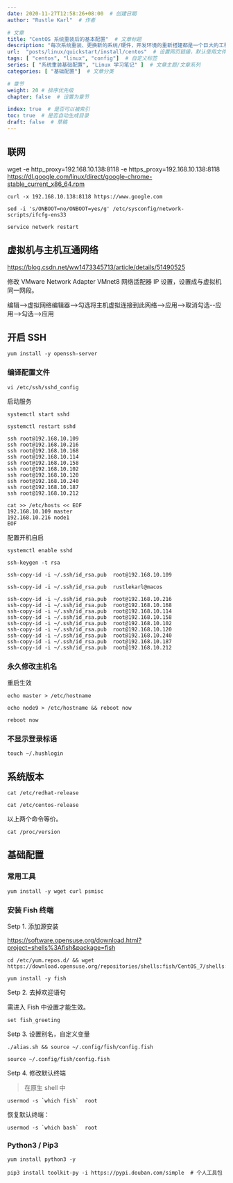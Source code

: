 ```yaml
---
date: 2020-11-27T12:58:26+08:00  # 创建日期
author: "Rustle Karl"  # 作者

# 文章
title: "CentOS 系统重装后的基本配置"  # 文章标题
description: "每次系统重装、更换新的系统/硬件，开发环境的重新搭建都是一个巨大的工程"
url:  "posts/linux/quickstart/install/centos"  # 设置网页链接，默认使用文件名
tags: [ "centos", "linux", "config"]  # 自定义标签
series: [ "系统重装基础配置", "Linux 学习笔记" ]  # 文章主题/文章系列
categories: [ "基础配置"]  # 文章分类

# 章节
weight: 20 # 排序优先级
chapter: false  # 设置为章节

index: true  # 是否可以被索引
toc: true  # 是否自动生成目录
draft: false  # 草稿
---
```


## 联网

wget -e http_proxy=192.168.10.138:8118 -e https_proxy=192.168.10.138:8118 https://dl.google.com/linux/direct/google-chrome-stable_current_x86_64.rpm

```shell
curl -x 192.168.10.138:8118 https://www.google.com
```

```shell
sed -i 's/ONBOOT=no/ONBOOT=yes/g' /etc/sysconfig/network-scripts/ifcfg-ens33
```

```shell
service network restart
```

## 虚拟机与主机互通网络

https://blog.csdn.net/ww1473345713/article/details/51490525

修改 VMware Network Adapter VMnet8 网络适配器 IP 设置，设置成与虚拟机同一网段。

编辑-->虚拟网络编辑器-->勾选将主机虚拟连接到此网络-->应用-->取消勾选--应用-->勾选-->应用

## 开启 SSH

```shell
yum install -y openssh-server
```

### 编译配置文件

```shell
vi /etc/ssh/sshd_config
```

启动服务

```shell
systemctl start sshd
```

```shell
systemctl restart sshd
```

```shell
ssh root@192.168.10.109
ssh root@192.168.10.216
ssh root@192.168.10.168
ssh root@192.168.10.114
ssh root@192.168.10.158
ssh root@192.168.10.102
ssh root@192.168.10.120
ssh root@192.168.10.240
ssh root@192.168.10.187
ssh root@192.168.10.212
```

```shell
cat >> /etc/hosts << EOF
192.168.10.109 master
192.168.10.216 node1
EOF
```

配置开机自启

```shell
systemctl enable sshd
```

```shell
ssh-keygen -t rsa
```

```shell
ssh-copy-id -i ~/.ssh/id_rsa.pub  root@192.168.10.109

ssh-copy-id -i ~/.ssh/id_rsa.pub  rustlekarl@macos

ssh-copy-id -i ~/.ssh/id_rsa.pub  root@192.168.10.216
ssh-copy-id -i ~/.ssh/id_rsa.pub  root@192.168.10.168
ssh-copy-id -i ~/.ssh/id_rsa.pub  root@192.168.10.114
ssh-copy-id -i ~/.ssh/id_rsa.pub  root@192.168.10.158
ssh-copy-id -i ~/.ssh/id_rsa.pub  root@192.168.10.102
ssh-copy-id -i ~/.ssh/id_rsa.pub  root@192.168.10.120
ssh-copy-id -i ~/.ssh/id_rsa.pub  root@192.168.10.240
ssh-copy-id -i ~/.ssh/id_rsa.pub  root@192.168.10.187
ssh-copy-id -i ~/.ssh/id_rsa.pub  root@192.168.10.212
```

### 永久修改主机名

重启生效

```shell
echo master > /etc/hostname
```

```shell
echo node9 > /etc/hostname && reboot now
```

```shell
reboot now
```

### 不显示登录标语

```shell
touch ~/.hushlogin
```

## 系统版本

```shell
cat /etc/redhat-release
```

```shell
cat /etc/centos-release
```

以上两个命令等价。

```shell
cat /proc/version
```

## 基础配置

### 常用工具

```shell
yum install -y wget curl psmisc
```


### 安装 Fish 终端

Setp 1. 添加源安装

https://software.opensuse.org/download.html?project=shells%3Afish&package=fish

```shell
cd /etc/yum.repos.d/ && wget https://download.opensuse.org/repositories/shells:fish/CentOS_7/shells:fish.repo
```

```shell
yum install -y fish
```

Setp 2. 去掉欢迎语句

需进入 Fish 中设置才能生效。

```shell
set fish_greeting
```

Setp 3. 设置别名，自定义变量

```shell
./alias.sh && source ~/.config/fish/config.fish
```

```shell
source ~/.config/fish/config.fish
```

Setp 4. 修改默认终端

> 在原生 shell 中

```shell
usermod -s `which fish`  root
```

恢复默认终端：

```shell
usermod -s `which bash`  root
```

### Python3 / Pip3

```shell
yum install python3 -y
```

```shell
pip3 install toolkit-py -i https://pypi.douban.com/simple  # 个人工具包
```
